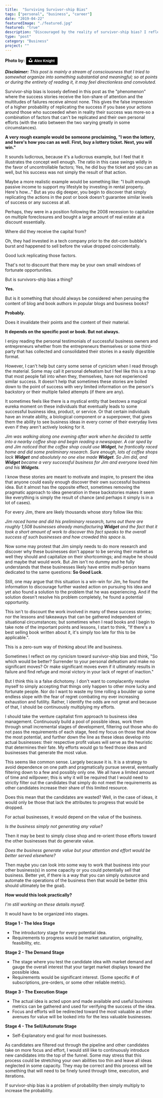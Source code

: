 ```yaml
---
title:  "Surviving Survivor-ship Bias"
tags: ["personal", "business", "career"]
date: "2019-04-22"
featuredImage: "./featured.jpg"
featured: "true"
description: "Discouraged by the reality of survivor-ship bias? I reflect on the concept as it relates to common success stories and attempt to find an approach to dealing with this real and often defeating mindset toward entrepreneurship."
type: "post"
category: "Business"
project: ""
---
```

**Photo by:** <a style="background-color:black;color:white;text-decoration:none;padding:4px 6px;font-family:-apple-system, BlinkMacSystemFont, &quot;San Francisco&quot;, &quot;Helvetica Neue&quot;, Helvetica, Ubuntu, Roboto, Noto, &quot;Segoe UI&quot;, Arial, sans-serif;font-size:12px;font-weight:bold;line-height:1.2;display:inline-block;border-radius:3px" href="https://unsplash.com/@agkdesign?utm_medium=referral&amp;utm_campaign=photographer-credit&amp;utm_content=creditBadge" target="_blank" rel="noopener noreferrer" title="Download free do whatever you want high-resolution photos from Alex Knight"><span style="display:inline-block;padding:2px 3px"><svg xmlns="http://www.w3.org/2000/svg" style="height:12px;width:auto;position:relative;vertical-align:middle;top:-2px;fill:white" viewBox="0 0 32 32"><title>unsplash-logo</title><path d="M10 9V0h12v9H10zm12 5h10v18H0V14h10v9h12v-9z"></path></svg></span><span style="display:inline-block;padding:2px 3px">Alex Knight</span></a>

***Disclaimer:** This post is mainly a stream of consciousness that I tried to somewhat organize into something substantial and meaningful; so at points or during the entirety of reading it, it may feel directionless and convoluted.*

Survivor-ship bias is loosely defined in this post as the "phenomenon" where the success stories receive the lion-share of attention and the multitudes of failures receive almost none. This gives the false impression of a higher probability of replicating the success if you base your actions around those who succeeded when in reality their success was more-so a combination of factors that can't be replicated and their own personal efforts (with the ratio between the two varying greatly in some circumstances).

**A very rough example would be someone proclaiming, "I won the lottery, and here's how you can as well. First, buy a lottery ticket. Next, you will win."** 

It sounds ludicrous, because it's a ludicrous example, but I feel that it illustrates the concept well enough. The ratio in this case swings wildly in the favor of uncontrollable factors; Yes, he did buy the ticket and you can as well, but his success was not simply the result of that action.

Maybe a more realistic example would be something like: "I built enough passive income to support my lifestyle by investing in rental property. Here's how..."  But as you dig deeper, you begin to discover that simply replicating the actions in the post or book doesn't guarantee similar levels of success or any success at all. 

Perhaps, they were in a position following the 2008 recession to capitalize on multiple foreclosures and bought a large amount of real estate at a discount essentially. 

Where did they receive the capital from?

Oh, they had invested in a tech company prior to the dot-com bubble's burst and happened to sell before the value dropped coincidentally.

Good luck replicating those factors. 

That's not to discount that there may be your own small windows of fortunate opportunities. 

But is survivors-ship bias a thing?

**Yes.**

But is it something that should always be considered when perusing the content of blog and book authors in popular blogs and business books?

**Probably.**

Does it invalidate their points and the content of their material. 

**It depends on the specific post or book. But not always.**

I enjoy reading the personal testimonials of successful business owners and entrepreneurs whether from the entrepreneurs themselves or some third-party that has collected and consolidated their stories in a easily digestible format. 

However, I can't help but carry some sense of cynicism when I read through the material. Some may call it personal defeatism but I feel like this is a trap that most people fall into when they, themselves, have not experienced similar success. It doesn't help that sometimes these stories are boiled down to the point of success with very limited information on the person's backstory or their multiple failed attempts (if there are any).

It sometimes feels like there is a mystical entity that bestows a magical eureka moment on these individuals that eventually leads to some successful business idea, product, or service. Or that certain individuals have an innate ability, a biological component or a superpower, that gives them the ability to see business ideas in every corner of their everyday lives even if they aren't actively looking for it.

*Jim was walking along one evening after work when he decided to settle into a nearby coffee shop and begin reading a newspaper. A car sped by and Jim noticed that the coffee shop could use **Widget**, he frantically raced home and did some preliminary research. Sure enough, lots of coffee shops lack **Widget** and absolutely no one else made **Widget**. So Jim did, and **Widget** became a very successful business for Jim and everyone loved him and his **Widgets**.*

I know these stories are meant to motivate and inspire, to present the idea that anyone could easily enough discover their own successful business idea. But it almost has the opposite effect, sometimes removing the pragmatic approach to idea generation in these backstories makes it seem like everything is simply the result of chance (and perhaps it simply is in a lot of cases). 

For every Jim, there are likely thousands whose story follow like this: 

*Jim raced home and did his preliminary research, turns out there are roughly 1,508 businesses already manufacturing **Widget** and the fact that it took a short amount of work to discover this fact speaks to the overall success of such businesses and how crowded this space is.*

Now some may protest that Jim simply needs to do more research and discover why these businesses don't appear to be serving their market as well they should and capitalize on their shortcomings; and maybe he should and maybe that would work. But Jim isn't no dummy and he fully understands that these businesses likely have entire multi-person teams dedicated to the same questions: **So Good Luck**.

Still, one may argue that this situation is a win-win for Jim, he found the information to discourage further wasted action on pursuing his idea and yet also found a solution to the problem that he was experiencing. And if the solution doesn't resolve his problem completely, he found a potential opportunity. 

This isn't to discount the work involved in many of these success stories; nor the lessons and takeaways that can be gathered independent of situational circumstances; but sometimes when I read books and I begin to take note of the important points and lessons, I start to think, "If there's a best selling book written about it, it's simply too late for this to be applicable.". 

This is a zero-sum way of thinking about life and business.

Sometimes I reflect on my cynicism toward survivor-ship bias and think, "So which would be better? Surrender to your personal defeatism and make no significant moves? Or make significant moves even if it ultimately results in failure and find refuge and moral victory in your lack of regret of inaction." 

But I think this is a false dichotomy. I don't want to complacently resolve myself to simply accepting that things only happen to other more lucky and fortunate people. Nor do I want to waste my time rolling a boulder up some endless slope with the fear of regret combating my ever increasing exhaustion and futility. Rather, I identify the odds are not great and because of that, I should be continuously multiplying my efforts. 

I should take the venture capitalist firm approach to business idea management. Continuously build a pool of possible ideas, work them through small incremental stages of development, filtering out those who do not pass the requirements of each stage, feed my focus on those that show the most potential, and further down the line as these ideas develop into actual businesses: their respective profit values will serve as the heuristic that determines their fate. My efforts would go to feed those ideas and businesses that generate the most value.

This seems like common sense. Largely because it is. It is a strategy to avoid dependence on one path and pragmatically pursue several, eventually filtering down to a few and possibly only one. We all have a limited amount of time and willpower; this is why it will be required that I would need to strictly filter out the candidates that simply do not meet the requirements as other candidates increase their share of this limited resource. 

Does this mean that the candidates are wasted? Well, in the case of ideas, it would only be those that lack the attributes to progress that would be dropped. 

For actual businesses, it would depend on the value of the business. 

*Is the business simply not generating any value?* 

Then it may be best to simply close shop and re-orient those efforts toward the other businesses that do generate value.

*Does the business generate value but your attention and effort would be better served elsewhere?* 

Then maybe you can look into some way to work that business into your other business(s) in some capacity or you could potentially sell that business. Better yet, if there is a way that you can simply outsource and automate the operations of the business then that would be better (this should ultimately be the goal).

**How would this look practically?**

*I'm still working on these details myself.*

It would have to be organized into stages. 

**Stage 1 - The Idea Stage**
- The introductory stage for every potential idea. 
- Requirements to progress would be market saturation, originality, feasibility, etc.

**Stage 2 - The Demand Stage**
- The stage where you test the candidate idea with market demand and gauge the overall interest that your target market displays toward the possible idea.
- Requirements would be significant interest. (Some specific # of subscriptions, pre-orders, or some other reliable metric).

**Stage 3 - The Execution Stage**
- The actual idea is acted upon and made available and useful business metrics can be gathered and used for verifying the success of the idea.
- Focus and efforts will be redirected toward the most valuable as other avenues for value will be looked into for the less valuable businesses.

**Stage 4 - The Sell/Automate Stage**
- Self-Explanatory end goal for most businesses.

As candidates are filtered out through the pipeline and other candidates take on more focus and effort, I would still like to continuously introduce new candidates into the top of the funnel. Some may stress that this process could be stretching your own abilities too thin and leave all ideas neglected in some capacity. They may be correct and this process will be something that will need to be finely tuned through time, execution, and iterations.

If survivor-ship bias is a problem of probability then simply multiply to increase the probability. 